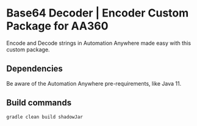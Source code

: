 # Base64 Decoder | Encoder Custom Package for AA360

Encode and Decode strings in Automation Anywhere made easy
with this custom package.

## Dependencies

Be aware of the Automation Anywhere pre-requirements, like
Java 11.

## Build commands

```bash
gradle clean build shadowJar
```
